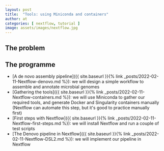 ```yaml
---
layout: post
title:  "Tools: using Miniconda and containers"
author: at
categories: [ nextflow, tutorial ]
image: assets/images/nextflow.jpg
---
```


## The problem


## The programme

* [A de novo assembly pipeline]({{ site.baseurl }}{% link _posts/2022-02-11-Nextflow-denovo.md %}): we will design a simple workflow to assemble and annotate microbial genomes
* [Gathering the tools]({{ site.baseurl }}{% link _posts/2022-02-11-Nextflow-containers.md %}): we will use Miniconda to gather our required tools, and generate Docker and Singularity containers manually (Nextflow can automate this step, but it's good to practice manually first)
* [First steps with Nextflow]({{ site.baseurl }}{% link _posts/2022-02-11-Nextflow-first-steps.md %}): we will install Nextflow and run a couple of test scripts
* [The Denovo pipeline in Nextflow]({{ site.baseurl }}{% link _posts/2022-02-11-Nextflow-DSL2.md %}): we will implement our pipeline in Nextflow
